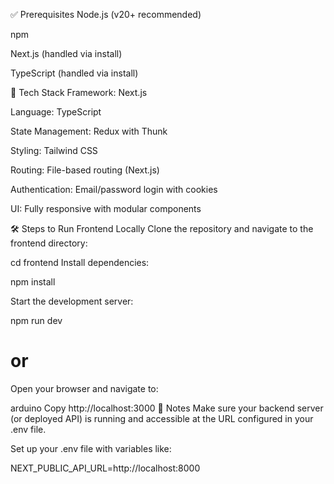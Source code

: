 ✅ Prerequisites
Node.js (v20+ recommended)

npm

Next.js (handled via install)

TypeScript (handled via install)

🧩 Tech Stack
Framework: Next.js

Language: TypeScript

State Management: Redux with Thunk

Styling: Tailwind CSS

Routing: File-based routing (Next.js)

Authentication: Email/password login with cookies

UI: Fully responsive with modular components

🛠 Steps to Run Frontend Locally
Clone the repository and navigate to the frontend directory:

cd frontend
Install dependencies:

npm install

Start the development server:

npm run dev

# or

Open your browser and navigate to:

arduino
Copy
http://localhost:3000
🔐 Notes
Make sure your backend server (or deployed API) is running and accessible at the URL configured in your .env file.

Set up your .env file with variables like:

NEXT_PUBLIC_API_URL=http://localhost:8000

